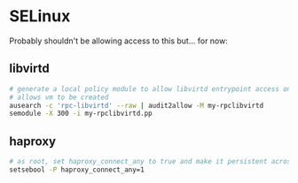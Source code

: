 # SELinux

Probably shouldn't be allowing access to this but... for now:

## libvirtd

```bash
# generate a local policy module to allow libvirtd entrypoint access on the nbdkit file
# allows vm to be created
ausearch -c 'rpc-libvirtd' --raw | audit2allow -M my-rpclibvirtd
semodule -X 300 -i my-rpclibvirtd.pp
```

## haproxy

```bash
# as root, set haproxy_connect_any to true and make it persistent across reboots
setsebool -P haproxy_connect_any=1
```
